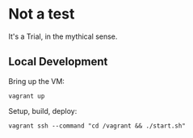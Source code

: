 # Not a test

It's a Trial, in the mythical sense.

## Local Development

Bring up the VM:

    vagrant up

Setup, build, deploy:

    vagrant ssh --command "cd /vagrant && ./start.sh"

